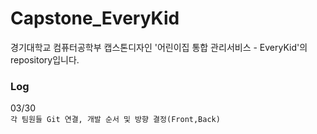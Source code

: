 # Capstone_EveryKid

경기대학교 컴퓨터공학부 캡스톤디자인 '어린이집 통합 관리서비스 - EveryKid'의 repository입니다.

### Log
03/30   
``` 각 팀원들 Git 연결, 개발 순서 및 방향 결정(Front,Back) ```
